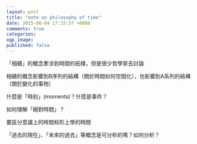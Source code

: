 ```yaml
---
layout: post
title: "note on philosophy of time"
date: 2015-06-04 17:33:57 +0800
comments: true
categories: 
ogp_image: 
published: false
---
```


「相續」的概念牽涉到時間的拓樸，但是很少哲學家去討論

相續的概念影響到B序列的結構（關於時間如何空間化），也影響到A系列的結構（關於變化的事物）

什麼是「時刻」(moments)？什麼是事件？

如何理解「絕對時間」？

要區分意識上的時間和形上學的時間

「過去的現在」、「未來的過去」等概念是可分析的嗎？如何分析？
